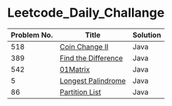 # Leetcode_Daily_Challange

| Problem No.   |                        Title                                                                   |    Solution       |
|  ----------   | ---------------------------------------------------------------------------------------------- | ---------------   |
|     518       |               [ Coin Change II ](url)                                                          |      Java         |
|     389       |              [ Find the Difference ](url)                                                      |      Java         |
|     542       |            [01Matrix  ](url)                                                                   |      Java         |
|     5         |            [Longest Palindrome](https://leetcode.com/problems/longest-palindromic-substring/)  |      Java         |
|     86        |            [Partition List ](https://leetcode.com/problems/partition-list/)                    |      Java         |
